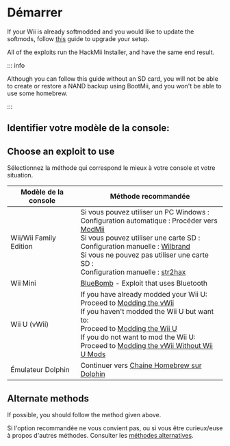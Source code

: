 # Démarrer

If your Wii is already softmodded and you would like to update the softmods, follow [this](hackmii) guide to upgrade your setup.

All of the exploits run the HackMii Installer, and have the same end result.

::: info

Although you can follow this guide without an SD card, you will not be able to create or restore a NAND backup using BootMii, and you won't be able to use some homebrew.

:::

## Identifier votre modèle de la console:

<!--@include: @/_include/identify-console.html -->

## Choose an exploit to use

Sélectionnez la méthode qui correspond le mieux à votre console et votre situation.

| Modèle de la console            | Méthode recommandée                                                                                                                                                                                                                                                                                                                                                                                       |
| ------------------------------- | --------------------------------------------------------------------------------------------------------------------------------------------------------------------------------------------------------------------------------------------------------------------------------------------------------------------------------------------------------------------------------------------------------- |
| Wii/Wii Family Edition          | Si vous pouvez utiliser un PC Windows :<br> Configuration automatique : Procéder vers [ModMii](modmii)<br> Si vous pouvez utiliser une carte SD :<br> Configuration manuelle : [Wilbrand](wilbrand)<br> Si vous ne pouvez pas utiliser une carte SD :<br> Configuration manuelle : [str2hax](str2hax)<br> |
| Wii Mini                        | [BlueBomb](bluebomb) - Exploit that uses Bluetooth                                                                                                                                                                                                                                                                                                                                                        |
| Wii U (vWii) | If you have already modded your Wii U:<br> Proceed to [Modding the vWii](vwii-homebrew-channel)<br> If you haven't modded the Wii U but want to:<br> Proceed to [Modding the Wii U](https://wiiu.hacks.guide)<br> If you do not want to mod the Wii U:<br> Proceed to [Modding the vWii Without Wii U Mods](wiiu-nand-dumper)                             |
| Émulateur Dolphin               | Continuer vers [Chaine Homebrew sur Dolphin](homebrew-dolphin)                                                                                                                                                                                                                                                                                                                                            |

## Alternate methods

If possible, you should follow the method given above.

Si l'option recommandée ne vous convient pas, ou si vous être curieux/euse à propos d'autres méthodes. Consulter les [méthodes alternatives](legacy-exploits).
